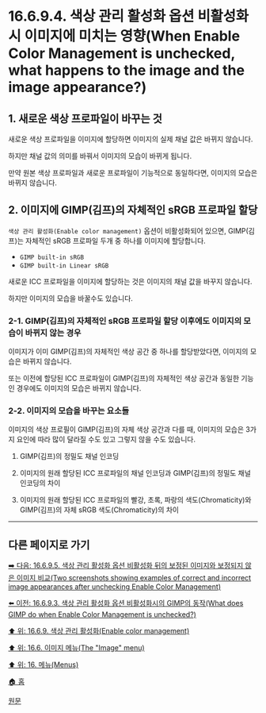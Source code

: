 # 16.6.9.4. 색상 관리 활성화 옵션 비활성화시 이미지에 미치는 영향(When Enable Color Management is unchecked, what happens to the image and the image appearance?)

<a id="16-06-09-04-s1"></a>

## 1. 새로운 색상 프로파일이 바꾸는 것
새로운 색상 프로파일을 이미지에 할당하면 이미지의 실제 채널 값은 바뀌지 않습니다.

하지만 채널 값의 의미를 바꿔서 이미지의 모습이 바뀌게 됩니다.

만약 원본 색상 프로파일과 새로운 프로파일이 기능적으로 동일하다면, 이미지의 모습은 바뀌지 않습니다.

<a id="16-06-09-04-s2"></a>

## 2. 이미지에 GIMP(김프)의 자체적인 sRGB 프로파일 할당
`색상 관리 활성화(Enable color management)` 옵션이 비활성화되어 있으면, GIMP(김프)는 자체적인 sRGB 프로파일 두개 중 하나를 이미지에 할당합니다.

- `GIMP built-in sRGB`
- `GIMP built-in Linear sRGB`

새로운 ICC 프로파일을 이미지에 할당하는 것은 이미지의 채널 값을 바꾸지 않습니다.

하지만 이미지의 모습을 바꿀수도 있습니다.

<a id="16-06-09-04-s2-01"></a>

### 2-1. GIMP(김프)의 자체적인 sRGB 프로파일 할당 이후에도 이미지의 모습이 바뀌지 않는 경우
이미지가 이미 GIMP(김프)의 자체적인 색상 공간 중 하나를 할당받았다면, 이미지의 모습은 바뀌지 않습니다.

또는 이전에 할당된 ICC 프로파일이 GIMP(김프)의 자체적인 색상 공간과 동일한 기능인 경우에도 이미지의 모습은 바뀌지 않습니다.

<a id="16-06-09-04-s2-02"></a>

### 2-2. 이미지의 모습을 바꾸는 요소들
이미지의 색상 프로필이 GIMP(김프)의 자체 색상 공간과 다를 때, 이미지의 모습은 3가지 요인에 따라 많이 달라질 수도 있고 그렇지 않을 수도 있습니다.

1. GIMP(김프)의 정밀도 채널 인코딩

2. 이미지의 원래 할당된 ICC 프로파일의 채널 인코딩과 GIMP(김프)의 정밀도 채널 인코딩의 차이

3. 이미지의 원래 할당된 ICC 프로파일의 빨강, 초록, 파랑의 색도(Chromaticity)와 GIMP(김프)의 자체 sRGB 색도(Chromaticity)의 차이

***

## 다른 페이지로 가기

[➡️ 다음: 16.6.9.5. 색상 관리 활성화 옵션 비활성화 뒤의 보정된 이미지와 보정되지 않은 이미지 비교(Two screenshots showing examples of correct and incorrect image appearances after unchecking Enable Color Management)](./16-06-09-05-example.md)

[⬅️ 이전: 16.6.9.3. 색상 관리 활성화 옵션 비활성화시의 GIMP의 동작(What does GIMP do when Enable Color Management is unchecked?)](./16-06-09-03-what_does_gimp_do_when_enable_color_management_is_unchecked.md)

[⬆️ 위: 16.6.9. 색상 관리 활성화(Enable color management)](./16-06-09-00-enable-color-management.md)

[⬆️ 위: 16.6. 이미지 메뉴(The "Image" menu)](./16-06-00-the-image-menu.md)

[⬆️ 위: 16. 메뉴(Menus)](./16-00-menus.md)

[🏠 홈](./00-home.md)

[원문](https://docs.gimp.org/2.10/ko/gimp-image-color-management-enabled.html#idm26824)